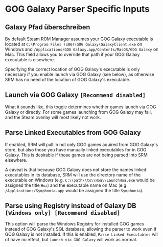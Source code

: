 # GOG Galaxy Parser Specific Inputs

## Galaxy Pfad überschreiben
By default Steam ROM Manager assumes your GOG Galaxy executable is located at `C:\Program Files (x86)\GOG Galaxy\GalaxyClient.exe` on Windows and `/Applications/GOG Galaxy.app/Contents/MacOS/GOG Galaxy` on Mac. This field allows you to override that path if your GOG Galaxy executable is elsewhere.

Specifying the correct location of GOG Galaxy's executable is only necessary if you enable launch via GOG Galaxy (see below), as otherwise SRM has no need of the location of GOG Galaxy's executable.

## Launch via GOG Galaxy `[Recommend disabled]`

What it sounds like, this toggle determines whether games launch via GOG Galaxy or directly. For some games launching from GOG Galaxy may fail, and the Steam overlay will most likely not work.

## Parse Linked Executables from GOG Galaxy

If enabled, SRM will pull in not only GOG games aquired from GOG Galaxy's store, but also those you have manually linked executables for in GOG Galaxy. This is desirable if those games are not being parsed into SRM elsewhere.

A caveat is that because GOG Galaxy does not store the names linked executables in its database, SRM will use the directory name of the executable on Windows (e.g. `C:\\path\\to\\Hoa\\LaunchHoa.exe` would be assigned the title `Hoa`) and the executable name on Mac (e.g. `/Applications/Symphonia.app` would be assigned the title `Symphonia`).

## Parse using Registry instead of Galaxy DB `[Windows only] [Recommend disabled]`
This option will parse the Windows Registry for installed GOG games instead of GOG Galaxy's SQL database, allowing the parser to work even if GOG Galaxy is not installed. If this is enabled, `Parse Linked Executables` will of have no effect, but `Launch via GOG Galaxy` will work as normal.